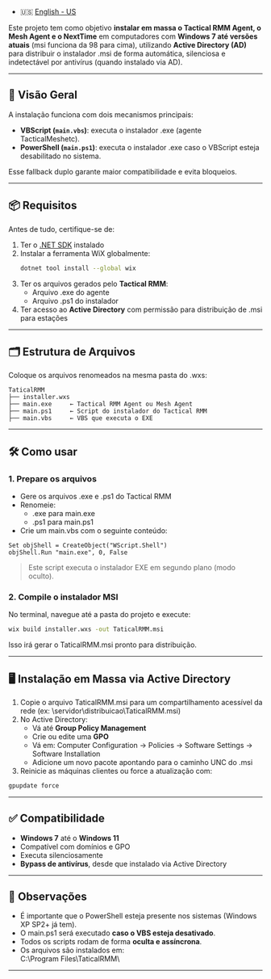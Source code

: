 - 🇺🇸 [English - US](./README-enUS.md)

Este projeto tem como objetivo **instalar em massa o Tactical RMM Agent, o Mesh Agent e o NextTime** em computadores com **Windows 7 até versões atuais** (msi funciona da 98 para cima), utilizando **Active Directory (AD)** para distribuir o instalador .msi de forma automática, silenciosa e indetectável por antivírus (quando instalado via AD).

---

## 🧠 Visão Geral

A instalação funciona com dois mecanismos principais:

- **VBScript (`main.vbs`)**: executa o instalador .exe (agente TacticalMeshetc).
- **PowerShell (`main.ps1`)**: executa o instalador .exe caso o VBScript esteja desabilitado no sistema.

Esse fallback duplo garante maior compatibilidade e evita bloqueios.

---

## 📦 Requisitos

Antes de tudo, certifique-se de:

1. Ter o [.NET SDK](https://dotnet.microsoft.com/download) instalado  
2. Instalar a ferramenta WiX globalmente:
   ```bash
   dotnet tool install --global wix
   ```
3. Ter os arquivos gerados pelo **Tactical RMM**:
   - Arquivo .exe do agente
   - Arquivo .ps1 do instalador  
4. Ter acesso ao **Active Directory** com permissão para distribuição de .msi para estações

---

## 🗂️ Estrutura de Arquivos

Coloque os arquivos renomeados na mesma pasta do .wxs:

```
TaticalRMM
├── installer.wxs
├── main.exe     ← Tactical RMM Agent ou Mesh Agent
├── main.ps1     ← Script do instalador do Tactical RMM
├── main.vbs     ← VBS que executa o EXE
```

---

## 🛠️ Como usar

### 1. Prepare os arquivos

- Gere os arquivos .exe e .ps1 do Tactical RMM
- Renomeie:
  - .exe para main.exe
  - .ps1 para main.ps1
- Crie um main.vbs com o seguinte conteúdo:

```vbscript
Set objShell = CreateObject("WScript.Shell")
objShell.Run "main.exe", 0, False
```

> Este script executa o instalador EXE em segundo plano (modo oculto).

### 2. Compile o instalador MSI

No terminal, navegue até a pasta do projeto e execute:

```bash
wix build installer.wxs -out TaticalRMM.msi
```

Isso irá gerar o TaticalRMM.msi pronto para distribuição.

---

## 🖥️ Instalação em Massa via Active Directory

1. Copie o arquivo TaticalRMM.msi para um compartilhamento acessível da rede (ex: \\servidor\\distribuicao\\TaticalRMM.msi)
2. No Active Directory:
   - Vá até **Group Policy Management**
   - Crie ou edite uma **GPO**
   - Vá em: Computer Configuration → Policies → Software Settings → Software Installation
   - Adicione um novo pacote apontando para o caminho UNC do .msi
3. Reinicie as máquinas clientes ou force a atualização com:

```bash
gpupdate force
```

---

## ✅ Compatibilidade

- **Windows 7** até o **Windows 11**
- Compatível com domínios e GPO
- Executa silenciosamente
- **Bypass de antivírus**, desde que instalado via Active Directory

---

## 📌 Observações

- É importante que o PowerShell esteja presente nos sistemas (Windows XP SP2+ já tem).
- O main.ps1 será executado **caso o VBS esteja desativado**.
- Todos os scripts rodam de forma **oculta e assíncrona**.
- Os arquivos são instalados em:  
  C:\\Program Files\\TaticalRMM\\

---
